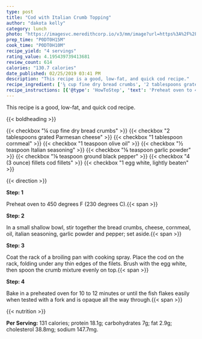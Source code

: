 ```yaml
---
type: post
title: "Cod with Italian Crumb Topping"
author: "dakota kelly"
category: lunch
photo: "https://imagesvc.meredithcorp.io/v3/mm/image?url=https%3A%2F%2Fimages.media-allrecipes.com%2Fuserphotos%2F5130628.jpg"
prep_time: "P0DT0H15M"
cook_time: "P0DT0H10M"
recipe_yield: "4 servings"
rating_value: 4.195439739413681
review_count: 614
calories: "130.7 calories"
date_published: 02/25/2019 03:41 PM
description: "This recipe is a good, low-fat, and quick cod recipe."
recipe_ingredient: ['¼ cup fine dry bread crumbs', '2 tablespoons grated Parmesan cheese', '1 tablespoon cornmeal', '1 teaspoon olive oil', '½ teaspoon Italian seasoning', '⅛ teaspoon garlic powder', '⅛ teaspoon ground black pepper', '4 (3 ounce) fillets cod fillets', '1 egg white, lightly beaten']
recipe_instructions: [{'@type': 'HowToStep', 'text': 'Preheat oven to 450 degrees F (230 degrees C).\n'}, {'@type': 'HowToStep', 'text': 'In a small shallow bowl, stir together the bread crumbs, cheese, cornmeal, oil, italian seasoning, garlic powder and pepper; set aside.\n'}, {'@type': 'HowToStep', 'text': 'Coat the rack of a broiling pan with cooking spray. Place the cod on the rack, folding under any thin edges of the filets. Brush with the egg white, then spoon the crumb mixture evenly on top.\n'}, {'@type': 'HowToStep', 'text': 'Bake in a preheated oven for 10 to 12 minutes or until the fish flakes easily when tested with a fork and is opaque all the way through.\n'}]
---
```


This recipe is a good, low-fat, and quick cod recipe. 

{{< boldheading >}}

{{< checkbox "¼ cup fine dry bread crumbs" >}}
{{< checkbox "2 tablespoons grated Parmesan cheese" >}}
{{< checkbox "1 tablespoon cornmeal" >}}
{{< checkbox "1 teaspoon olive oil" >}}
{{< checkbox "½ teaspoon Italian seasoning" >}}
{{< checkbox "⅛ teaspoon garlic powder" >}}
{{< checkbox "⅛ teaspoon ground black pepper" >}}
{{< checkbox "4 (3 ounce) fillets cod fillets" >}}
{{< checkbox "1  egg white, lightly beaten" >}}


{{< direction >}}

**Step: 1**

Preheat oven to 450 degrees F (230 degrees C).{{< span >}}

**Step: 2**

In a small shallow bowl, stir together the bread crumbs, cheese, cornmeal, oil, italian seasoning, garlic powder and pepper; set aside.{{< span >}}

**Step: 3**

Coat the rack of a broiling pan with cooking spray. Place the cod on the rack, folding under any thin edges of the filets. Brush with the egg white, then spoon the crumb mixture evenly on top.{{< span >}}

**Step: 4**

Bake in a preheated oven for 10 to 12 minutes or until the fish flakes easily when tested with a fork and is opaque all the way through.{{< span >}}

{{< nutrition >}}

**Per Serving:** 131 calories; protein 18.1g; carbohydrates 7g; fat 2.9g; cholesterol 38.8mg; sodium 147.7mg.